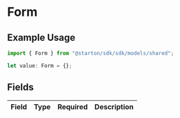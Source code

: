 # Form

## Example Usage

```typescript
import { Form } from "@starton/sdk/sdk/models/shared";

let value: Form = {};
```

## Fields

| Field       | Type        | Required    | Description |
| ----------- | ----------- | ----------- | ----------- |